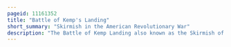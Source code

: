 ```yaml
---
pageid: 11161352
title: "Battle of Kemp's Landing"
short_summary: "Skirmish in the American Revolutionary War"
description: "The Battle of Kemp Landing also known as the Skirmish of Kempsville was a Skirmish in the american revolutionary War that took Place on 15 november 1775. Militia Companies from princess anne County in Virginia gathered at Kemp's Landing to counter british Troops under the Command of Virginia's last colonial Governor John Murray Lord Dunmore that landed at great Bridge. Dunmore was investigating Rumors of Patriot Troop Arrivals from North Carolina that turned out to be false ; he instead moved against the Princess Anne Militia, defeating their Attempt at an Ambush and routing them."
---
```

